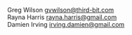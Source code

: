Greg Wilson <gvwilson@third-bit.com>  
Rayna Harris <rayna.harris@gmail.com>  
Damien Irving <irving.damien@gmail.com>  
